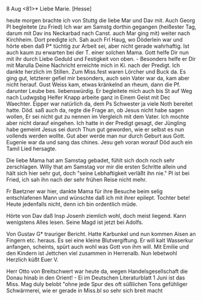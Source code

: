  8 Aug <81>*
Liebe Marie. [Hesse]

heute morgen brachte ich von Stuttg die liebe Mar und Dav mit. Auch Georg Pl begleitete (zu Fried) Ich war am Samstg dorthin gegangen (heißester Tag, darum mit Dav ins Neckarbad nach Canst. auch Mar ging mit) weiter nach Kirchheim. Dort predigte ich. Sah auch Frl Haug, wo Döderlein war und hörte eben daß P<auline Haller>* tüchtig zur Arbeit sei, aber nicht gerade wahrhaftig. Ist auch kaum zu erwarten bei der T. einer solchen Mama. Gott helfe Dir nun mit ihr durch Liebe Geduld und Festigkeit von oben. - Besonders helfe er Dir mit Marulla Deine Nachricht erreichte mich in Ki. nach der Predigt. Ich dankte herzlich im Stillen. Zum Miss.fest waren Lörcher und Buck da. Es ging gut, letzterer gefiel mir besonders, auch sein Vater war da, kam aber nicht herauf. Gust Weiss kam, etwas kränkelnd an rheum, dann die Pf. darunter Leube bes. liebenswürdig. Er begleitete mich auch bis St auf Weg nach Ludwgsbg Helfer Knapp arbeite ganz in Einem Geist mit Dec Waechter. Eipper war natürlich da, dem Ps Schwester ja viele Noth bereitet hatte. Död. saß auch da, regte die Frage an, ob Jesus nicht habe sagen wollen, Er sei nicht gut zu nennen im Vergleich mit dem Vater. Ich mochte aber nicht darauf eingehen. Ich hatte in der Predigt gesagt, der Jüngling habe gemeint Jesus sei durch Thun gut geworden, wie er selbst es nun vollends werden wollte. Gut aber werde man nur durch Geburt aus Gott. Eugenie war da und sang das chines. Jesu geh voran worauf Död auch ein Tamil Lied hersagte.

Die liebe Mama hat am Samstag gebadet, fühlt sich doch noch sehr zerschlagen. Willy that am Samstag vor mir die ersten Schritte allein und hält sich hier sehr gut, doch "seine Lebhaftigkeit verläßt ihn nie." Pl ist bei Fried, ich sah ihn nach der sehr frühen Reise nicht mehr.

Fr Baetzner war hier, dankte Mama für ihre Besuche beim selig entschlafenen Mann und wünschte daß ich mit ihrer epilept. Tochter bete! Heute jedenfalls nicht, denn ich bin ordentlich müde.

Hörte von Dav daß Insp Josenh ziemlich wohl, doch meist liegend. Kann wenigstens Alles lesen. Seine Magd ist jetzt bei Adolfs.

Von Gustav G<undert>* trauriger Bericht. Hatte Karbunkel und nun kommen Aisen an Fingern etc. heraus. Es sei eine kleine Blutvergiftung. Er will kalt Wasserkur anfangen, scheints, spürt auch wohl was Gott von ihm will. Mit Emilie und den Kindern ist Jettchen viel zusammen in Herrenalb. Nun lebetwohl Herzlich küßt
 Euer V.

Herr Otto von Breitschwert war heute da, wegen Handelsgesellschaft die Donau hinab in den Orient! - Ei im Deutschen Literaturblatt 1 Juni ist das Miss. Mag duly belobt "ohne jede Spur des oft süßlichen Tons gefühliger Schwärmerei, wie er gerade in Miss.bl so sehr sich breit macht 